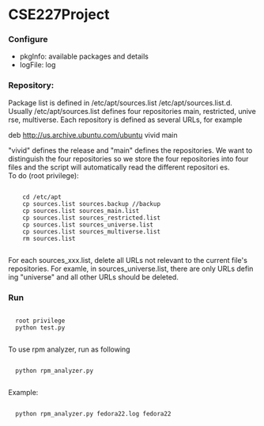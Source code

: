 # CSE227Project

### Configure
  * pkgInfo: available packages and details
  * logFile: log

### Repository:
  Package list is defined in /etc/apt/sources.list /etc/apt/sources.list.d.
  Usually /etc/apt/sources.list defines four repositories main, restricted, unive  rse, multiverse. Each repository is defined as several URLs, for example

  deb http://us.archive.ubuntu.com/ubuntu vivid main

  "vivid" defines the release and "main" defines the repositories.
  We want to distinguish the four repositories so we store the four repositories   into four files and the script will automatically read the different repositori  es.  
  To do (root privilege):

  <pre><code>
    cd /etc/apt
    cp sources.list sources.backup //backup
    cp sources.list sources_main.list
    cp sources.list sources_restricted.list
    cp sources.list sources_universe.list
    cp sources.list sources_multiverse.list
    rm sources.list
  </code></pre>  
  For each sources_xxx.list, delete all URLs not relevant to the current file's    repositories. For examle, in sources_universe.list, there are only URLs defin    ing "universe" and all other URLs should be deleted.  

### Run

  <pre><code>
  root privilege
  python test.py
  </code></pre>  

  To use rpm analyzer, run as following
  <pre><code>
  python rpm_analyzer.py <name of log file> <directory contains your rpmfiles>
  </code></pre>
  Example:
  <pre><code>
  python rpm_analyzer.py fedora22.log fedora22
  </code></pre>
